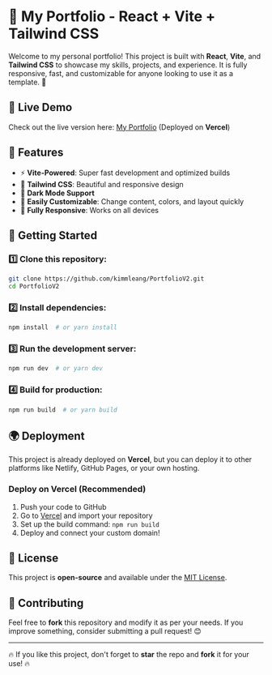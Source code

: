 # 🌟 My Portfolio - React + Vite + Tailwind CSS

Welcome to my personal portfolio! This project is built with **React**, **Vite**, and **Tailwind CSS** to showcase my skills, projects, and experience. It is fully responsive, fast, and customizable for anyone looking to use it as a template. 🚀

## 🔗 Live Demo
Check out the live version here: [My Portfolio](https://www.kimleang.site) (Deployed on **Vercel**)

## 📂 Features
- ⚡ **Vite-Powered**: Super fast development and optimized builds
- 🎨 **Tailwind CSS**: Beautiful and responsive design
- 🌙 **Dark Mode Support**
- 🔧 **Easily Customizable**: Change content, colors, and layout quickly
- 📱 **Fully Responsive**: Works on all devices

## 🚀 Getting Started
### 1️⃣ Clone this repository:
```bash
git clone https://github.com/kimmleang/PortfolioV2.git
cd PortfolioV2
```

### 2️⃣ Install dependencies:
```bash
npm install  # or yarn install
```

### 3️⃣ Run the development server:
```bash
npm run dev  # or yarn dev
```

### 4️⃣ Build for production:
```bash
npm run build  # or yarn build
```

## 🌍 Deployment
This project is already deployed on **Vercel**, but you can deploy it to other platforms like Netlify, GitHub Pages, or your own hosting.

### Deploy on Vercel (Recommended)
1. Push your code to GitHub
2. Go to [Vercel](https://vercel.com/) and import your repository
3. Set up the build command: `npm run build`
4. Deploy and connect your custom domain!

## 📜 License
This project is **open-source** and available under the [MIT License](LICENSE).

## 🤝 Contributing
Feel free to **fork** this repository and modify it as per your needs. If you improve something, consider submitting a pull request! 😊


---
🔥 If you like this project, don't forget to **star** the repo and **fork** it for your use! 🔥
